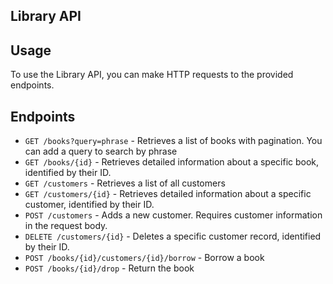 ## Library API

## Usage
To use the Library API, you can make HTTP requests to the provided endpoints.

## Endpoints
<ul dir="auto">
    <li><code>GET /books?query=phrase</code> - Retrieves a list of books with pagination. You can add a query to search by phrase</li>
    <li><code>GET /books/{id}</code> - Retrieves detailed information about a specific book, identified by their ID.</li>
    <li><code>GET /customers</code> - Retrieves a list of all customers</li>
    <li><code>GET /customers/{id}</code> - Retrieves detailed information about a specific customer, identified by their ID.</li>
    <li><code>POST /customers</code> - Adds a new customer. Requires customer information in the request body.</li>
    <li><code>DELETE /customers/{id}</code> - Deletes a specific customer record, identified by their ID.</li>
    <li><code>POST /books/{id}/customers/{id}/borrow</code> - Borrow a book</li>
    <li><code>POST /books/{id}/drop</code> - Return the book</li>
</ul>
